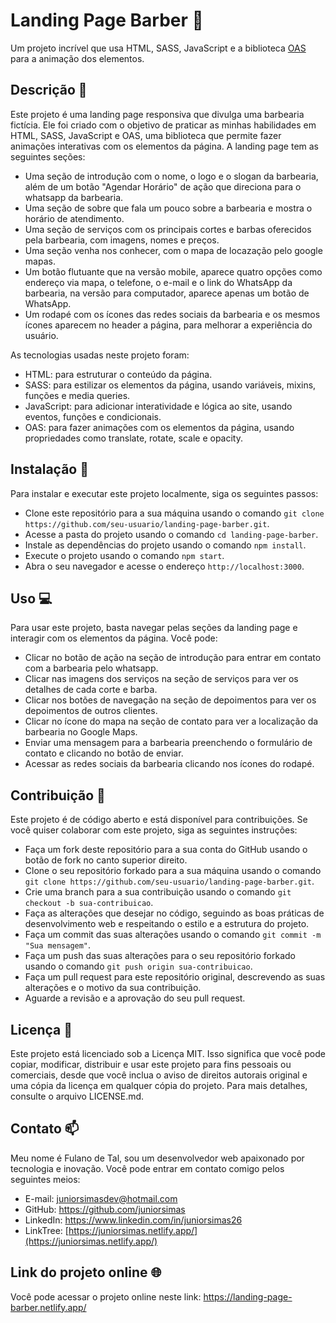 # Landing Page Barber 💈

Um projeto incrível que usa HTML, SASS, JavaScript e a biblioteca <a href="https://michalsnik.github.io/aos/" target="_blank">OAS</a> para a animação dos elementos.


## Descrição 📝

Este projeto é uma landing page responsiva que divulga uma barbearia fictícia. Ele foi criado com o objetivo de praticar as minhas habilidades em HTML, SASS, JavaScript e OAS, uma biblioteca que permite fazer animações interativas com os elementos da página. A landing page tem as seguintes seções:

- Uma seção de introdução com o nome, o logo e o slogan da barbearia, além de um botão "Agendar Horário" de ação que direciona para o whatsapp da barbearia.
- Uma seção de sobre que fala um pouco sobre a barbearia e mostra o horário de atendimento.
- Uma seção de serviços com os principais cortes e barbas oferecidos pela barbearia, com imagens, nomes e preços.
- Uma seção venha nos conhecer, com o mapa de locazação pelo google mapas.
- Um botão flutuante que na versão mobile, aparece quatro opções como endereço via mapa, o telefone, o e-mail e o link do WhatsApp da barbearia, na versão para computador, aparece apenas um botão de WhatsApp.
- Um rodapé com os ícones das redes sociais da barbearia e os mesmos ícones aparecem no header a página, para melhorar a experiência do usuário.

As tecnologias usadas neste projeto foram:

- HTML: para estruturar o conteúdo da página.
- SASS: para estilizar os elementos da página, usando variáveis, mixins, funções e media queries.
- JavaScript: para adicionar interatividade e lógica ao site, usando eventos, funções e condicionais.
- OAS: para fazer animações com os elementos da página, usando propriedades como translate, rotate, scale e opacity.

## Instalação 🔧

Para instalar e executar este projeto localmente, siga os seguintes passos:

- Clone este repositório para a sua máquina usando o comando `git clone https://github.com/seu-usuario/landing-page-barber.git`.
- Acesse a pasta do projeto usando o comando `cd landing-page-barber`.
- Instale as dependências do projeto usando o comando `npm install`.
- Execute o projeto usando o comando `npm start`.
- Abra o seu navegador e acesse o endereço `http://localhost:3000`.

## Uso 💻

Para usar este projeto, basta navegar pelas seções da landing page e interagir com os elementos da página. Você pode:

- Clicar no botão de ação na seção de introdução para entrar em contato com a barbearia pelo whatsapp.
- Clicar nas imagens dos serviços na seção de serviços para ver os detalhes de cada corte e barba.
- Clicar nos botões de navegação na seção de depoimentos para ver os depoimentos de outros clientes.
- Clicar no ícone do mapa na seção de contato para ver a localização da barbearia no Google Maps.
- Enviar uma mensagem para a barbearia preenchendo o formulário de contato e clicando no botão de enviar.
- Acessar as redes sociais da barbearia clicando nos ícones do rodapé.

## Contribuição 🙌

Este projeto é de código aberto e está disponível para contribuições. Se você quiser colaborar com este projeto, siga as seguintes instruções:

- Faça um fork deste repositório para a sua conta do GitHub usando o botão de fork no canto superior direito.
- Clone o seu repositório forkado para a sua máquina usando o comando `git clone https://github.com/seu-usuario/landing-page-barber.git`.
- Crie uma branch para a sua contribuição usando o comando `git checkout -b sua-contribuicao`.
- Faça as alterações que desejar no código, seguindo as boas práticas de desenvolvimento web e respeitando o estilo e a estrutura do projeto.
- Faça um commit das suas alterações usando o comando `git commit -m "Sua mensagem"`.
- Faça um push das suas alterações para o seu repositório forkado usando o comando `git push origin sua-contribuicao`.
- Faça um pull request para este repositório original, descrevendo as suas alterações e o motivo da sua contribuição.
- Aguarde a revisão e a aprovação do seu pull request.

## Licença 📄

Este projeto está licenciado sob a Licença MIT. Isso significa que você pode copiar, modificar, distribuir e usar este projeto para fins pessoais ou comerciais, desde que você inclua o aviso de direitos autorais original e uma cópia da licença em qualquer cópia do projeto. Para mais detalhes, consulte o arquivo LICENSE.md.

## Contato 📫

Meu nome é Fulano de Tal, sou um desenvolvedor web apaixonado por tecnologia e inovação. Você pode entrar em contato comigo pelos seguintes meios:

- E-mail: juniorsimasdev@hotmail.com
- GitHub: https://github.com/juniorsimas
- LinkedIn: https://www.linkedin.com/in/juniorsimas26
- LinkTree: [https://juniorsimas.netlify.app/](https://juniorsimas.netlify.app/)

## Link do projeto online 🌐

Você pode acessar o projeto online neste link: https://landing-page-barber.netlify.app/
